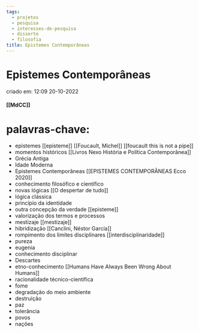 ```yaml
---
tags:
  - projetos
  - pesquisa
  - interesses-de-pesquisa
  - disserte
  - filosofia
title: Epistemes Contemporâneas
---
```

# Epistemes Contemporâneas
criado em: 12:09 20-10-2022

#### [[MdCC]]

# palavras-chave: 
- epistemes [[episteme]] [[Foucault, Michel]] [[foucault this is not a pipe]]
- momentos históricos [[Livros Nexo História e Política Contemporânea]]
- Grécia Antiga 
- Idade Moderna
- Epistemes Contemporâneas [[EPISTEMES CONTEMPORÂNEAS Ecco 2020]]
- conhecimento filosófico e científico
- novas lógicas [[O despertar de tudo]]
- lógica clássica
- princípio da identidade 
- outra concepção da verdade [[episteme]]
- valorização dos termos e processos
- mestizaje [[mestizaje]]
- hibridização [[Canclini, Néstor García]]
- rompimento dos limites disciplinares [[interdisciplinaridade]]
- pureza
- eugenia
- conhecimento disciplinar
- Descartes
- etno-conhecimento [[Humans Have Always Been Wrong About Humans]]
- racionalidade técnico-científica
- fome
- degradação do meio ambiente
- destruição
- paz
- tolerância
- povos
- nações
